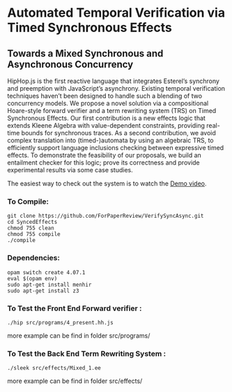 # Automated Temporal Verification via Timed Synchronous Effects
## Towards a Mixed Synchronous and Asynchronous Concurrency

HipHop.js is the first reactive language that integrates Esterel’s synchrony and preemption with JavaScript’s asynchrony. Existing temporal verification techniques haven’t been designed to handle such a blending of two concurrency models. We propose a novel solution via a compositional Hoare-style forward verifier and a term rewriting system (TRS) on Timed Synchronous Effects. Our first contribution is a new effects logic that extends Kleene Algebra with value-dependent constraints, providing real-time bounds for synchronous traces. As a second contribution, we avoid complex translation into (timed-)automata by using an algebraic TRS, to efficiently support language inclusions checking between expressive timed effects. To demonstrate the feasibility of our proposals, we build an entailment checker for this logic; prove its correctness and provide experimental results via some case studies.

The easiest way to check out the system is to watch the [Demo video](https://drive.google.com/file/d/1BkCwx7JoyTo_EpHxR89HkrT194_0RhWp/view?usp=sharing).

### To Compile:

```
git clone https://github.com/ForPaperReview/VerifySyncAsync.git
cd SyncedEffects
chmod 755 clean 
chmod 755 compile 
./compile
```

### Dependencies:

```
opam switch create 4.07.1
eval $(opam env)
sudo apt-get install menhir
sudo apt-get install z3
```

### To Test the Front End Forward verifier :

```
./hip src/programs/4_present.hh.js
```
more example can be find in folder src/programs/


### To Test the Back End Term Rewriting System :

```
./sleek src/effects/Mixed_1.ee
```
more example can be find in folder src/effects/


